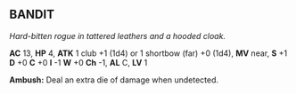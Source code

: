## BANDIT

_Hard-bitten rogue in tattered leathers and a hooded cloak._

**AC** 13, **HP** 4, **ATK** 1 club +1 (1d4) or 1 shortbow (far) +0 (1d4), **MV** near, **S** +1 **D** +0 **C** +0 **I** -1 **W** +0 **Ch** -1, **AL** C, **LV** 1

**Ambush:** Deal an extra die of damage when undetected.

